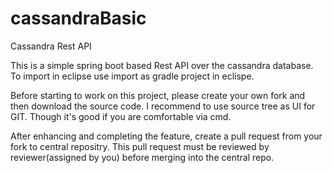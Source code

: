 # cassandraBasic
Cassandra Rest API

This is a simple spring boot based Rest API over the cassandra database. To import in eclipse use import as gradle project in eclispe.

Before starting to work on this project, please create your own fork and then download the source code. I recommend to use source tree 
as UI for GIT. Though it's good if you are comfortable via cmd.

After enhancing and completing the feature, create a pull request from your fork to central repositry. This pull request must be reviewed
by reviewer(assigned by you) before merging into the central repo.

